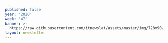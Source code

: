 ```yaml
---
published: false
year: '2020'
week: '47'
banner: >-
  https://raw.githubusercontent.com/itnewslat/assets/master/img/728x90/Banner-Resumen.jpg
layout: newsletter
---
```

